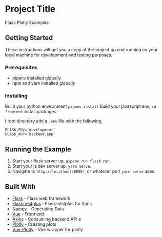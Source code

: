 # Project Title

Flask Plotly Examples

## Getting Started

These instructions will get you a copy of the project up and running on your local machine for development and testing purposes.

### Prerequisites

- pipenv installed globally
- npm and yarn installed globally

### Installing

Build your python environment `pipenv install`
Build your javascript env, `cd frontend` install packages.

I root directory add a `.env` file with the following,

```
FLASK_ENV='development'
FLASK_APP='backend.app'
```

## Running the Example

1. Start your flask server up, `pipenv run flask run`.
2. Start your js dev server up, `yarn serve`.
3. Navigate to `http://localhost:8080/`, or whatever port `yarn serve` uses.

## Built With

* [Flask](http://flask.pocoo.org/) - Flask web framework
* [Flask-restplus](https://flask-restplus.readthedocs.io/en/stable/) - Flask-restplus for Api's
* [Numpy](http://www.numpy.org/) - Generating Data
* [Vue](https://vuejs.org/) - Front end
* [Axios](https://github.com/axios/axios) - Consuming backend API's
* [Plotly](https://plot.ly/javascript/) - Creating plots
* [Vue-Plotly](https://github.com/statnett/vue-plotly) - Vue wrapper for plotly
